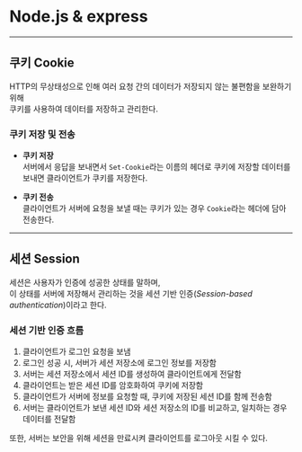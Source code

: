 # **Node.js & express**

---

## **쿠키 Cookie**

HTTP의 무상태성으로 인해 여러 요청 간의 데이터가 저장되지 않는 불편함을 보완하기 위해  
쿠키를 사용하여 데이터를 저장하고 관리한다.

### **쿠키 저장 및 전송**

- **쿠키 저장**  
  서버에서 응답을 보내면서 `Set-Cookie`라는 이름의 헤더로 쿠키에 저장할 데이터를 보내면 클라이언트가 쿠키를 저장한다.

- **쿠키 전송**  
  클라이언트가 서버에 요청을 보낼 때는 쿠키가 있는 경우 `Cookie`라는 헤더에 담아 전송한다.

---

## **세션 Session**

세션은 사용자가 인증에 성공한 상태를 말하며,  
이 상태를 서버에 저장해서 관리하는 것을 세션 기반 인증(_Session-based authentication_)이라고 한다.

### **세션 기반 인증 흐름**

1. 클라이언트가 로그인 요청을 보냄
1. 로그인 성공 시, 서버가 세션 저장소에 로그인 정보를 저장함
1. 서버는 세션 저장소에서 세션 ID를 생성하여 클라이언트에게 전달함
1. 클라이언트는 받은 세션 ID를 암호화하여 쿠키에 저장함
1. 클라이언트가 서버에 정보를 요청할 때, 쿠키에 저장된 세션 ID를 함께 전송함
1. 서버는 클라이언트가 보낸 세션 ID와 세션 저장소의 ID를 비교하고, 일치하는 경우 데이터를 전달함

또한, 서버는 보안을 위해 세션을 만료시켜 클라이언트를 로그아웃 시킬 수 있다.
